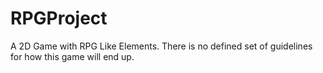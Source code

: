 # RPGProject

A 2D Game with RPG Like Elements. There is no defined set of guidelines for how this game will end up.
